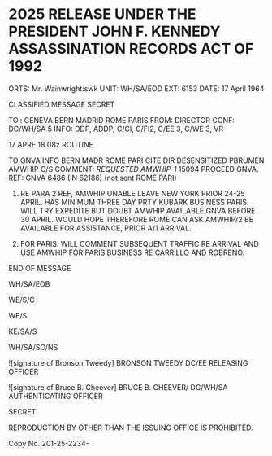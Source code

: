 # 2025 RELEASE UNDER THE PRESIDENT JOHN F. KENNEDY ASSASSINATION RECORDS ACT OF 1992

ORTS: Mr. Wainwright:swk
UNIT: WH/SA/EOD
EXT: 6153
DATE: 17 April 1964

CLASSIFIED MESSAGE
SECRET

TO.: GENEVA BERN MADRID ROME PARIS
FROM: DIRECTOR
CONF: DC/WH/SA 5
INFO: DDP, ADDP, C/CI, C/FI2, C/EE 3, C/WE 3, VR

17 APRE 18 08z
ROUTINE

TO GNVA INFO BERN MADR ROME PARI CITE DIR
DESENSITIZED PBRUMEN AMWHIP C/S COMMENT: *REQUESTED AMWHIP-1* 15094
PROCEED GNVA.
REF: GNVA 6486 (IN 62186) (not sent ROME PARI)

1. RE PARA 2 REF, AMWHIP UNABLE LEAVE NEW YORK PRIOR
   24-25 APRIL. HAS MINIMUM THREE DAY PRTY KUBARK BUSINESS PARIS.
   WILL TRY EXPEDITE BUT DOUBT AMWHIP AVAILABLE GNVA BEFORE 30 APRIL.
   WOULD HOPE THEREFORE ROME CAN ASK AMWHIP/2 BE AVAILABLE FOR
   ASSISTANCE, PRIOR A/1 ARRIVAL.

2. FOR PARIS. WILL COMMENT SUBSEQUENT TRAFFIC RE ARRIVAL
   AND USE AMWHIP FOR PARIS BUSINESS RE CARRILLO AND ROBRENO.

END OF MESSAGE

WH/SA/EOB

WE/S/C

WE/S

KE/SA/S

WH/SA/SO/NS

![signature of Bronson Tweedy] BRONSON TWEEDY
DC/EE
RELEASING OFFICER

![signature of Bruce B. Cheever] BRUCE B. CHEEVER/
DC/WH/SA
AUTHENTICATING
OFFICER

SECRET

REPRODUCTION BY OTHER THAN THE ISSUING OFFICE IS PROHIBITED.

Copy No.
201-25-2234-
